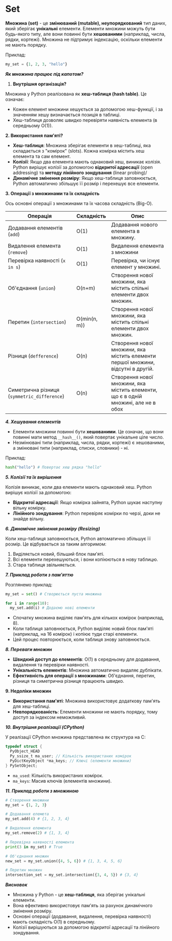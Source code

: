 # Set 

**Множина (set)** - це **змінюваний (mutable), неупорядкований** тип даних, який зберігає **унікальні** елементи. Елементи множини можуть бути будь-якого типу, але вони повинні бути **хешованими** (наприклад, числа, рядки, кортежі). Множина не підтримує індексацію, оскільки елементи не мають  порядку. 

Приклад:

```python 
my_set = {1, 2, 3, "hello"}
```

***Як множина працює під капотом?***

1. **Внутрішня організація?**

Множина у Python реалізована як **хеш-таблиця (hash table)**. Це означає:

  - Кожен елемент множини хешується за допомогою хеш-функції, і за значенням хешу визначається позиція в таблиці.
  - Хеш-таблиця дозволяє швидко перевіряти наявність елемента (в середньому О(1)).

**2. Використання пам'яті?**

  - **Хеш-таблиця**: Множина зберігає елементи в хеш-таблиці, яка складається з "комірок" (slots). Кожна комірка містить хеш елемента та сам елемент.
  - **Колізії**: Якщо два елемента мають однаковий хеш, виникає колізія. Python вирішує колізії за допомогою **відкритої адресації** (open addressing) та **методу лінійного зондування** (linear probing)/
  - **Динамічне змінення розміру**: Якщо хеш-таблиця заповнюється, Python автоматично збільшує її розмір і перехешує все елементи.

**3. Операції з множинами та їх складність**

Ось основні операції з множинами та їх часова складність (Big-O).

| Операція | Складність | Опис |
| --------------- | --------------- | --------------- |
| Додавання елементів (`add`) | O(1) | Додавання нового елемента в множину. |
| Видалення елемента (`remove`) | O(1) | Видалення елемента з множини |
| Перевірка наявності (`x in s`) | O(1) | Перевірка, чи існує елемент у множині. |
| Об'єднання (`union`) | O(n+m) | Створення нової множини, яка містить спільні елементи двох множин. |
| Перетин (`intersection`) | O(min(n, m)) | Створення нової множини, яка містить спільні елементи двох множин. |
| Різниця (`defference`) | O(n) | Створення нової множини, яка містить елементи першої множини, відсутні в другій. |
| Симетрична різниця (`symmetric_difference`) | O(n) | Створення нової множини, яка містить елементи, що є в одній множині, але не в обох |

***4. Хешування елементів***

  - Елементи множини повинні бути **хешованими**. Це означає, що вони повинні мати метод `__hash__()`, який повертає унікальне ціле число.
  - Незмінювані типи (наприклад, числа, рядки, кортежі) є хешованими, а змінювані типи (наприклад, списки, словники) - ні.

  Приклад:

  ```python 
  hash("hello") # Повертає хеш рядка "hello"
  ```

***5. Колізії та їх вирішення***

Колізія виникає, коли два елементи мають однаковий хеш. Python вирішує колізії за допомогою:

  - **Відкритої адресації**: Якщо комірка зайнята, Python шукає наступну вільну комірку.
  - **Лінійного зондування**: Python перевіряє комірки по черзі, доки не знайде вільну.

***6. Динамічне змінення розміру (Resizing)***

Коли хеш-таблиця заповнюється, Python автоматично збільшує її розмір. Це відбувається за таким алгоримом:

  1. Виділяється новий, більший блок пам'яті.
  2. Всі елементи перехешуються, і вони копіюються в нову таблицю.
  3. Стара таблиця звільняється.

***7. Приклад роботи з пам'яттю***

Розглянемо приклад:

```python 
my_set = set() # Створюється пуста множина 

for i in range(10):
  my_set.add(i) # Додаємо нові елементи 
```
  - Спочатку множина виділяє пам'ять для кількох комірок (наприклад, 8).
  - Коли таблиця заповнюється, Python виділяє новий блок пам'яті (наприклад, на 16 комірок) і копіює туди старі елементи.
  - Цей процес повторюється, коли таблиця знову заповнюється.

***8. Переваги множин***

  - **Швидкий доступ до елементів**: О(1) в середньому для додавання, видалення та перевірки наявності.
  - **Унікальність елементів**: Множина автоматично видаляє дублікати.
  - **Ефективність для операції з множинами**: Об'єднання, перетин, різниця та симетрична різниця працюють швидко.

**9. Недоліки множин**

  - **Використання пам'яті**:  Множина використовує додаткову пам'ять для хеш-таблиці.
  - **Невпорядкованість**: Елементи множини не мають порядку, тому доступ за індексом неможливий.

***10. Внутрішня реалізації (CPython)***

У реалізації CPython множина представлена як структура на С:

```c 
typedef struct {
  PyObject_HEAD 
  Py_ssize_t ma_user; // Кількість використаних комірок
  PyDictKeyObject *ma_keys; // Ключі (елементи множини)
} PySetObject; 
```
  - `ma_used`: Кількість використаних комірок.
  - `ma_keys`: Масив ключів (елементів множини).

***11. Приклад роботи з множиною***

```python 
# Створення множини 
my_set = {1, 2, 3}

# Додавання елемета 
my_set.add(4) # {1, 2, 3, 4}

# Видалення елемента
my_set.remove(2) # {1, 3, 4}

# Перевірка наявності елемента 
print(3 in my_set) # True 

# Об'єднання множин 
new_set = my_set.union({4, 5, 6}) # {1, 3, 4, 5, 6}

# Перетин множин 
intersection_set = my_set.intersection({3, 4, 5}) # {3, 4}
```
***Висновок***

- Множина у Python - це **хеш-таблиця**, яка зберігає унікальні елементи.
- Вона ефективно використовує пам'ять за рахунок динамічного змінення розміру.
- Основні операції (додавання, видалення, перевірка наявності) мають складність О(1) в середньому.
- Колізії вирішуються за допомогою відкритої адресації та лінійного зондування.



